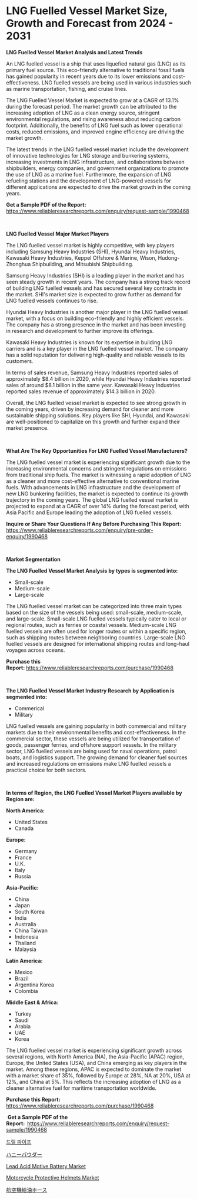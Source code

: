 <p><h1>LNG Fuelled Vessel Market Size, Growth and Forecast from 2024 - 2031</h1></p><p><strong>LNG Fuelled Vessel Market Analysis and Latest Trends</strong></p>
<p><p>An LNG fuelled vessel is a ship that uses liquefied natural gas (LNG) as its primary fuel source. This eco-friendly alternative to traditional fossil fuels has gained popularity in recent years due to its lower emissions and cost-effectiveness. LNG fuelled vessels are being used in various industries such as marine transportation, fishing, and cruise lines.</p><p>The LNG Fuelled Vessel Market is expected to grow at a CAGR of 13.1% during the forecast period. The market growth can be attributed to the increasing adoption of LNG as a clean energy source, stringent environmental regulations, and rising awareness about reducing carbon footprint. Additionally, the benefits of LNG fuel such as lower operational costs, reduced emissions, and improved engine efficiency are driving the market growth.</p><p>The latest trends in the LNG fuelled vessel market include the development of innovative technologies for LNG storage and bunkering systems, increasing investments in LNG infrastructure, and collaborations between shipbuilders, energy companies, and government organizations to promote the use of LNG as a marine fuel. Furthermore, the expansion of LNG refueling stations and the development of LNG-powered vessels for different applications are expected to drive the market growth in the coming years.</p></p>
<p><strong>Get a Sample PDF of the Report:&nbsp;</strong> <a href="https://www.reliableresearchreports.com/enquiry/request-sample/1990468">https://www.reliableresearchreports.com/enquiry/request-sample/1990468</a></p>
<p>&nbsp;</p>
<p><strong>LNG Fuelled Vessel Major Market Players</strong></p>
<p><p>The LNG fuelled vessel market is highly competitive, with key players including Samsung Heavy Industries (SHI), Hyundai Heavy Industries, Kawasaki Heavy Industries, Keppel Offshore & Marine, Wison, Hudong-Zhonghua Shipbuilding, and Mitsubishi Shipbuilding. </p><p>Samsung Heavy Industries (SHI) is a leading player in the market and has seen steady growth in recent years. The company has a strong track record of building LNG fuelled vessels and has secured several key contracts in the market. SHI's market size is expected to grow further as demand for LNG fuelled vessels continues to rise.</p><p>Hyundai Heavy Industries is another major player in the LNG fuelled vessel market, with a focus on building eco-friendly and highly efficient vessels. The company has a strong presence in the market and has been investing in research and development to further improve its offerings.</p><p>Kawasaki Heavy Industries is known for its expertise in building LNG carriers and is a key player in the LNG fuelled vessel market. The company has a solid reputation for delivering high-quality and reliable vessels to its customers.</p><p>In terms of sales revenue, Samsung Heavy Industries reported sales of approximately $8.4 billion in 2020, while Hyundai Heavy Industries reported sales of around $8.1 billion in the same year. Kawasaki Heavy Industries reported sales revenue of approximately $14.3 billion in 2020.</p><p>Overall, the LNG fuelled vessel market is expected to see strong growth in the coming years, driven by increasing demand for cleaner and more sustainable shipping solutions. Key players like SHI, Hyundai, and Kawasaki are well-positioned to capitalize on this growth and further expand their market presence.</p></p>
<p>&nbsp;</p>
<p><strong>What Are The Key Opportunities For LNG Fuelled Vessel Manufacturers?</strong></p>
<p><p>The LNG fuelled vessel market is experiencing significant growth due to the increasing environmental concerns and stringent regulations on emissions from traditional ship fuels. The market is witnessing a rapid adoption of LNG as a cleaner and more cost-effective alternative to conventional marine fuels. With advancements in LNG infrastructure and the development of new LNG bunkering facilities, the market is expected to continue its growth trajectory in the coming years. The global LNG fuelled vessel market is projected to expand at a CAGR of over 14% during the forecast period, with Asia Pacific and Europe leading the adoption of LNG fuelled vessels.</p></p>
<p><strong>Inquire or Share Your Questions If Any Before Purchasing This Report:</strong> <a href="https://www.reliableresearchreports.com/enquiry/pre-order-enquiry/1990468">https://www.reliableresearchreports.com/enquiry/pre-order-enquiry/1990468</a></p>
<p>&nbsp;</p>
<p><strong>Market Segmentation</strong></p>
<p><strong>The LNG Fuelled Vessel Market Analysis by types is segmented into:</strong></p>
<p><ul><li>Small-scale</li><li>Medium-scale</li><li>Large-scale</li></ul></p>
<p><p>The LNG fuelled vessel market can be categorized into three main types based on the size of the vessels being used: small-scale, medium-scale, and large-scale. Small-scale LNG fuelled vessels typically cater to local or regional routes, such as ferries or coastal vessels. Medium-scale LNG fuelled vessels are often used for longer routes or within a specific region, such as shipping routes between neighboring countries. Large-scale LNG fuelled vessels are designed for international shipping routes and long-haul voyages across oceans.</p></p>
<p><strong>Purchase this Report:&nbsp;</strong><a href="https://www.reliableresearchreports.com/purchase/1990468">https://www.reliableresearchreports.com/purchase/1990468</a></p>
<p>&nbsp;</p>
<p><strong>The LNG Fuelled Vessel Market Industry Research by Application is segmented into:</strong></p>
<p><ul><li>Commerical</li><li>Military</li></ul></p>
<p><p>LNG fuelled vessels are gaining popularity in both commercial and military markets due to their environmental benefits and cost-effectiveness. In the commercial sector, these vessels are being utilized for transportation of goods, passenger ferries, and offshore support vessels. In the military sector, LNG fuelled vessels are being used for naval operations, patrol boats, and logistics support. The growing demand for cleaner fuel sources and increased regulations on emissions make LNG fuelled vessels a practical choice for both sectors.</p></p>
<p>&nbsp;</p>
<p><strong>In terms of Region, the LNG Fuelled Vessel Market Players available by Region are:</strong></p>
<p>
    <p> <strong> North America: </strong>
        <ul>
            <li>United States</li>
            <li>Canada</li>
        </ul>
        </p> 
    <p> <strong> Europe: </strong>
        <ul>
            <li>Germany</li>
            <li>France</li>
            <li>U.K.</li>
            <li>Italy</li>
            <li>Russia</li>
        </ul>
        </p> 
    <p> <strong> Asia-Pacific: </strong>
        <ul>
            <li>China</li>
            <li>Japan</li>
            <li>South Korea</li>
            <li>India</li>
            <li>Australia</li>
            <li>China Taiwan</li>
            <li>Indonesia</li>
            <li>Thailand</li>
            <li>Malaysia</li>
        </ul>
        </p> 
    <p> <strong> Latin America: </strong>
        <ul>
            <li>Mexico</li>
            <li>Brazil</li>
            <li>Argentina Korea</li>
            <li>Colombia</li>
        </ul>
        </p> 
    <p> <strong> Middle East & Africa: </strong>
        <ul>
            <li>Turkey</li>
            <li>Saudi</li>
            <li>Arabia</li>
            <li>UAE</li>
            <li>Korea</li>
        </ul>
    </p>
    </p>
<p><p>The LNG fuelled vessel market is experiencing significant growth across several regions, with North America (NA), the Asia-Pacific (APAC) region, Europe, the United States (USA), and China emerging as key players in the market. Among these regions, APAC is expected to dominate the market with a market share of 35%, followed by Europe at 28%, NA at 20%, USA at 12%, and China at 5%. This reflects the increasing adoption of LNG as a cleaner alternative fuel for maritime transportation worldwide.</p></p>
<p><strong>Purchase this Report: </strong><a href="https://www.reliableresearchreports.com/purchase/1990468">https://www.reliableresearchreports.com/purchase/1990468</a></p>
<p>&nbsp;<strong>Get a Sample PDF of the Report:&nbsp;&nbsp;</strong><a href="https://www.reliableresearchreports.com/enquiry/request-sample/1990468">https://www.reliableresearchreports.com/enquiry/request-sample/1990468</a></p>
<p><strong></strong></p>
<p><p><a href="https://github.com/fredrickeglers/Market-Research-Report-List-1/blob/main/5765174189133.md">드릴 파이프</a></p><p><a href="https://github.com/efcvopdgkdx128/Market-Research-Report-List-1/blob/main/8746375189227.md">ハニーパウダー</a></p><p><a href="https://view.publitas.com/reportprime-1/lead-acid-motive-battery-market-dynamics-2023-2030-also-about-its-market-trends-projections-and-opportunities/">Lead Acid Motive Battery Market</a></p><p><a href="https://github.com/Sherrillcrooksxa8i18ucf2m/Market-Research-Report-List-1/blob/main/motorcycle-protective-helmets-market.md">Motorcycle Protective Helmets Market</a></p><p><a href="https://github.com/hwbcz413288296/Market-Research-Report-List-1/blob/main/2325839189228.md">航空機給油ホース</a></p></p>